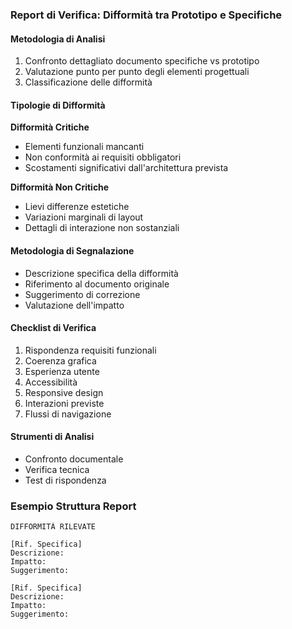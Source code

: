 ### Report di Verifica: Difformità tra Prototipo e Specifiche

#### Metodologia di Analisi

1. Confronto dettagliato documento specifiche vs prototipo
2. Valutazione punto per punto degli elementi progettuali
3. Classificazione delle difformità

#### Tipologie di Difformità

**Difformità Critiche**

- Elementi funzionali mancanti
- Non conformità ai requisiti obbligatori
- Scostamenti significativi dall'architettura prevista

**Difformità Non Critiche**

- Lievi differenze estetiche
- Variazioni marginali di layout
- Dettagli di interazione non sostanziali

#### Metodologia di Segnalazione

- Descrizione specifica della difformità
- Riferimento al documento originale
- Suggerimento di correzione
- Valutazione dell'impatto

#### Checklist di Verifica

1. Rispondenza requisiti funzionali
2. Coerenza grafica
3. Esperienza utente
4. Accessibilità
5. Responsive design
6. Interazioni previste
7. Flussi di navigazione

#### Strumenti di Analisi

- Confronto documentale
- Verifica tecnica
- Test di rispondenza

### Esempio Struttura Report

```
DIFFORMITÀ RILEVATE

[Rif. Specifica]
Descrizione: 
Impatto: 
Suggerimento: 

[Rif. Specifica]
Descrizione:
Impatto:
Suggerimento:
```
